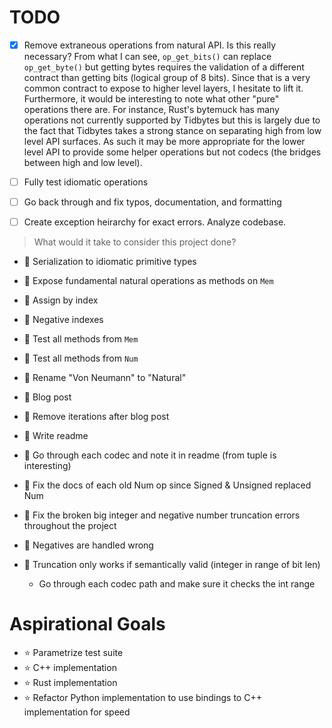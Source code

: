 # TODO

- [X] Remove extraneous operations from natural API.
    Is this really necessary? From what I can see, `op_get_bits()` can replace
    `op_get_byte()` but getting bytes requires the validation of a different
    contract than getting bits (logical group of 8 bits). Since that is a very
    common contract to expose to higher level layers, I hesitate to lift it.
    Furthermore, it would be interesting to note what other "pure" operations
    there are. For instance, Rust's bytemuck has many operations not currently
    supported by Tidbytes but this is largely due to the fact that Tidbytes
    takes a strong stance on separating high from low level API surfaces. As
    such it may be more appropriate for the lower level API to provide some
    helper operations but not codecs (the bridges between high and low level).

- [ ] Fully test idiomatic operations

- [ ] Go back through and fix typos, documentation, and formatting

- [ ] Create exception heirarchy for exact errors. Analyze codebase.



> What would it take to consider this project done?

- 🔰 Serialization to idiomatic primitive types
- 🔰 Expose fundamental natural operations as methods on `Mem`
- 🔰 Assign by index
- 🔰 Negative indexes
- 🔰 Test all methods from `Mem`
- 🔰 Test all methods from `Num`
- 🔰 Rename "Von Neumann" to "Natural"
- 🔰 Blog post
- 🔰 Remove iterations after blog post
- 🔰 Write readme
- 🔰 Go through each codec and note it in readme (from tuple is interesting)
- 🔰 Fix the docs of each old Num op since Signed & Unsigned replaced Num
- 🔰 Fix the broken big integer and negative number truncation errors throughout
    the project

- 🐸 Negatives are handled wrong
- 🐸 Truncation only works if semantically valid (integer in range of bit len)
    - Go through each codec path and make sure it checks the int range

# Aspirational Goals

- ⭐ Parametrize test suite
- ⭐ C++ implementation
- ⭐ Rust implementation
- ⭐ Refactor Python implementation to use bindings to C++ implementation for
    speed

